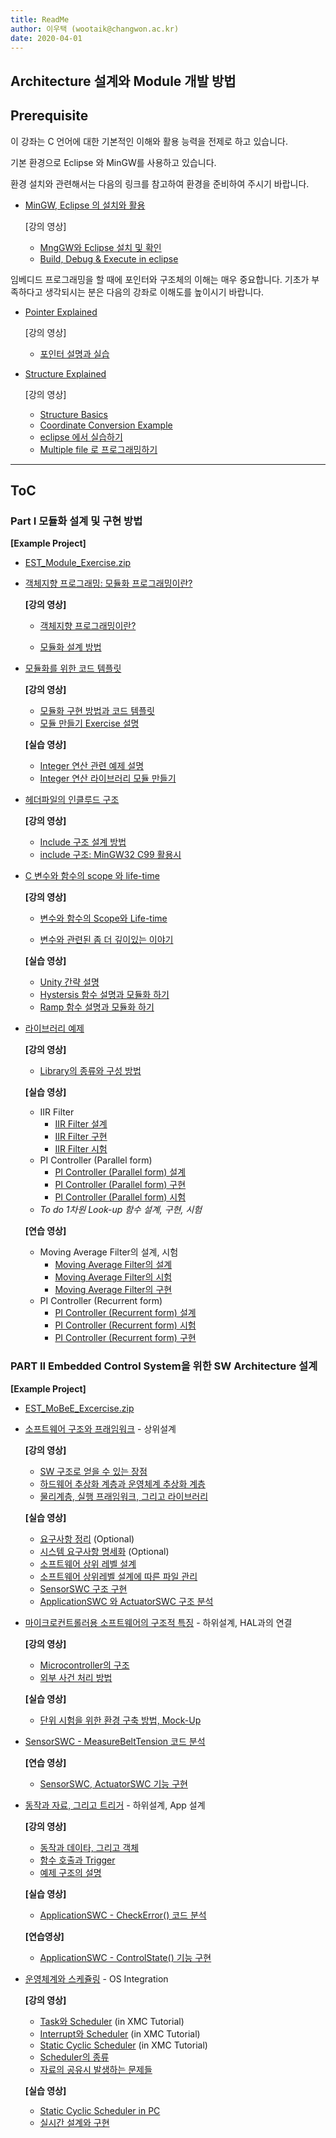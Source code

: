 ```yaml
---
title: ReadMe
author: 이우택 (wootaik@changwon.ac.kr)  
date: 2020-04-01
---
```


## Architecture 설계와 Module 개발 방법 



## Prerequisite

이 강좌는 C 언어에 대한 기본적인 이해와 활용 능력을 전제로 하고 있습니다.



기본 환경으로 Eclipse 와 MinGW를 사용하고 있습니다.

환경 설치와 관련해서는 다음의 링크를 참고하여 환경을 준비하여 주시기 바랍니다.

* [MinGW, Eclipse 의 설치와 활용](https://drive.google.com/open?id=1FkhYFFAEmGat5U7Kgm_GGp6buNXcvpAE)

    [강의 영상]

    *   [MngGW와 Eclipse 설치 및 확인](https://drive.google.com/file/d/14SHD8eoIiCZvUsSrb5ktnx6DXgHRYQKM/preview)
    * [Build, Debug & Execute in eclipse](https://drive.google.com/file/d/1_m_x13QxEMPcEFXvXC1crUasRlZ_fiPA/preview)



임베디드 프로그래밍을 할 때에 포인터와 구조체의 이해는 매우 중요합니다. 기초가 부족하다고 생각되시는 분은 다음의 강좌로 이해도를 높이시기 바랍니다.

* [Pointer Explained](https://drive.google.com/open?id=1cKt-nrCICur0RolgPjs3Vnoqht87TLCC)

    [강의 영상]

    *   [포인터 설명과 실습](https://drive.google.com/file/d/1SD4caT_NLkwG2wqNwux-GBdDW4dwzni2/preview)


* [Structure Explained](https://drive.google.com/open?id=1oL-zrpJo9GTqf-EiNhd8paEi6IkrKi-v)

    [강의 영상]

    *   [Structure Basics](https://drive.google.com/file/d/18W6ENEpPz5X-rA4iCAkLgZIH6goEMcFg/preview)
    *   [Coordinate Conversion Example](https://drive.google.com/file/d/18B8Skja7U-RaXfz3F6xayb7oO0HLz983/preview)
    *   [eclipse 에서 실습하기](https://drive.google.com/file/d/1BXBUFGQ6lefWss_g_PxaST56gI6CcHuk/preview)
    *   [Multiple file 로 프로그래밍하기](https://drive.google.com/file/d/1Rbf-45qO6XynkK2U5VySJ1r9r4-wuqzO/preview)



------



## ToC



### **Part I** 모듈화 설계 및 구현 방법

**[Example Project]**

* [EST_Module_Exercise.zip](https://drive.google.com/open?id=1lqG-vVjvRZo1ia-wUIrsnUuGds661ot6)

    

* [객체지향 프로그래밍: 모듈화 프로그래밍이란?](./ModularProgramming.md)

    **[강의 영상]**

    * [객체지향 프로그래밍이란?](https://drive.google.com/file/d/1WJAGiKlqxzWe2TsnW8NSQY8y_lNfE7ik/preview)

    * [모듈화 설계 방법](https://drive.google.com/file/d/1OR9xyQEB8eNbtNHmGtTy9i8KALeAXLLf/preview)



* [모듈화를 위한 코드 템플릿](./ModuleCodeTemplate.md)

    **[강의 영상]**

    * [모듈화 구현 방법과 코드 템플릿](https://drive.google.com/file/d/11rVY1j5vhZt9zHR8E1VLFXA4SAGprZQY/preview)
    * [모듈 만들기 Exercise 설명](https://drive.google.com/file/d/1QYOnF08XWJvdkABWVE9Sf0g4pirsXp8O/preview)

    **[실습 영상]**

    * [Integer 연산 관련 예제 설명](https://drive.google.com/file/d/1e6H5nBCv2Hr_9nlxSbGhaSilG7oD3L3M/preview)
    * [Integer 연산 라이브러리 모듈 만들기](https://drive.google.com/file/d/1Gdlr70y65__ydx5UpZb2CCx_o_fc99rI/preview)

    

* [헤더파일의 인클루드 구조](./Includes.md)

	**[강의 영상]**

    * [Include 구조 설계 방법](https://drive.google.com/open?id=1-domEgxfBXBaHZnovtcVfTGlC3kO2-Jg)
    * [include 구조: MinGW32 C99  활용시](https://drive.google.com/open?id=1gE4JBr8AJUy6y6WT4skKjXE3aX6dkyXQ)

    

* [C 변수와 함수의 scope 와 life-time](ScopeLifeTime.md)

    **[강의 영상]**

    * [변수와 함수의 Scope와 Life-time](https://drive.google.com/open?id=1Y-L_W4hO0vLT9yQR3Q05qlEDkmSkV19g)

    * [변수와 관련된 좀 더 깊이있는 이야기](https://drive.google.com/open?id=171N17Bor3TZMEzyfJSEumDBqrUyH-oXL)

    **[실습 영상]**

    * [Unity 간략 설명](https://drive.google.com/file/d/11w7y53zlyKFL466XA88T4Xuesxvpwp14/preview) 
    * [Hystersis 함수 설명과 모듈화 하기](https://drive.google.com/file/d/1nBxdQqpYLkiaClMd5ebEZ0ipYS9XPibe/preview)
    * [Ramp 함수 설명과 모듈화 하기](https://drive.google.com/file/d/1BAkADshPkg4o5BVYhVW0te5E7m1qa3Pk/preview)

    


* [라이브러리 예제](LibExample.md)

    **[강의 영상]**

    *   [Library의 종류와 구성 방법](https://drive.google.com/file/d/1gVnXNs8KRiqGDg8t6w-JIFtPp9CJYGEU/view?usp=sharing)
    
    **[실습 영상]**
    
    * IIR Filter
        * [IIR Filter 설계](https://drive.google.com/file/d/10tPIrYRqRq-_P1twnlc2eTfAt1QJoaoc/view?usp=sharing)
        * [IIR Filter 구현](https://drive.google.com/file/d/1bZh3sAO5qEPVEt7DPI0PJd3X2SgHl8yp/view?usp=sharing)
        * [IIR Filter 시험](https://drive.google.com/file/d/1e9TmYn7BW3ZTdpmnbq_MTiwre7zCyKVK/view?usp=sharing)
	* PI Controller (Parallel form)
        * [PI Controller (Parallel form) 설계](https://drive.google.com/file/d/1ze03PQcIVrx_ydV-ibdUz6FIG3P6cWnZ/view?usp=sharing)
        * [PI Controller (Parallel form) 구현](https://drive.google.com/file/d/1Ylanp82TT6PWTUoKjne5hCviVnUA-brA/view?usp=sharing)
        * [PI Controller (Parallel form) 시험](https://drive.google.com/file/d/1XA5kqUH1D6MLr3wja-AhG79FEYVIjA-v/view?usp=sharing)
    * _To do 1차원 Look-up 함수 설계, 구현, 시험_
    
    **[연습 영상]**
    
    * Moving Average Filter의 설계, 시험
        * [Moving Average Filter의 설계](https://drive.google.com/file/d/1d959Pb2HUTEmRw4gG7QCuKgQQnuo0Fb0/view?usp=sharing) 
        * [Moving Average Filter의 시험](https://drive.google.com/file/d/1JLEXuN7i-pCw7uEetKfPLKL6I6VqTYv2/view?usp=sharing) 
        * [Moving Average Filter의 구현](https://drive.google.com/file/d/1rK--JKYZ5Ot1B0GDz50P2y5W1a_R6Cg7/view?usp=sharing) 
    * PI Controller (Recurrent form)
        * [PI Controller (Recurrent form) 설계](https://drive.google.com/file/d/1lPDFCBqV5RFrpv1YJEXoTmmj9hkhU5hf/view?usp=sharing)
        * [PI Controller (Recurrent form) 시험](https://drive.google.com/file/d/1ONq3sQ-2LW4ln5kqlAeNJhRFz1S3v3fq/view?usp=sharing)
        * [PI Controller (Recurrent form) 구현](https://drive.google.com/file/d/1sfIzOOrPMEjW_bBUiGTA-Frg-h5QefgI/view?usp=sharing)
    
    
    

### PART II Embedded Control System을 위한 SW Architecture 설계

**[Example Project]**

* [EST_MoBeE_Excercise.zip](https://drive.google.com/file/d/1lqG-vVjvRZo1ia-wUIrsnUuGds661ot6/view?usp=sharing)



* [소프트웨어 구조와 프래임워크](./ArchFramework.md)  - 상위설계
  
    **[강의 영상]**
    
    * [SW 구조로 얻을 수 있는 장점](https://drive.google.com/file/d/16YGYYwft4EZqYiwkK8qQ4c6kd0SyQ_VS/view?usp=sharing)
    * [하드웨어 추상화 계층과 운영체계 추상화 계층](https://drive.google.com/file/d/1hl8litHF3RJydke84yXvOuQRacX2Gqlv/view?usp=sharing)
    * [물리계층, 실행 프래임워크, 그리고 라이브러리](https://drive.google.com/file/d/1KMc9GU6T__c0KBvnHtZf-5BgIdjTnwT8/view?usp=sharing)
    
    **[실습 영상]**
    
    * [요구사항 정리](https://drive.google.com/file/d/1W8jICtiDo7aHKQMBWXFh4SWfrkXKnaKb/view?usp=sharing) (Optional)
    * [시스템 요구사항 명세화](https://drive.google.com/file/d/1nIabKiyQcJyHFxzXwLu0v2TCQ1c568Bm/view?usp=sharing) (Optional)
    * [소프트웨어 상위 레벨 설계](https://drive.google.com/file/d/1zn5YwPK3NtXopJgbsLcntMGEYePr1zJp/view?usp=sharing)
    * [소프트웨어 상위레벨 설계에 따른 파일 관리](https://drive.google.com/file/d/1cIMAFbdryAcBhyWxMcE25PqJjqTNFruh/view?usp=sharing)
    * [SensorSWC 구조 구현](https://drive.google.com/file/d/1GbUsAzfDfclbmBjXYV9R_iBT0SZR93Zy/view?usp=sharing)
    * [ApplicationSWC 와 ActuatorSWC 구조 분석](https://drive.google.com/file/d/1h5ZXgE6YqYwHa2Ez2xnHFSWZSa9O7Cby/view?usp=sharing)



* [마이크로컨트롤러용 소프트웨어의 구조적 특징](uControllerFeatures.md) - 하위설계, HAL과의 연결
  
    **[강의 영상]**
    
    * [Microcontroller의 구조](https://drive.google.com/file/d/1D1VFABJH4zWb031hw-VDt5dw-gjW92uR/view?usp=sharing)
    * [외부 사건 처리 방법](https://drive.google.com/file/d/1x7fhCXcEFfXJKDLNpNPsPjsXrvMKH1xl/view?usp=sharing)
    
    **[실습 영상]**
    
    * [단위 시험을 위한 환경 구축 방법, Mock-Up](https://drive.google.com/file/d/10gO9lK0jw1aAgqJw7ju03JiklemCVP72/view?usp=sharing)
* [SensorSWC - MeasureBeltTension 코드 분석](https://drive.google.com/file/d/1TG-dEI4hs295DwqyH2d9HCwKuL7tGVla/view?usp=sharing)
  
  **[연습 영상]**
  
  * [SensorSWC, ActuatorSWC 기능 구현](https://drive.google.com/file/d/1Xv3SXLclULKAxrZFZQZeoZzU7Iec1QxF/view?usp=sharing)
  
  
  
* [동작과 자료, 그리고 트리거](BehaviorDataTrigger.md) - 하위설계, App 설계
  
    **[강의 영상]**
    
    * [동작과 데이타, 그리고 객체](https://drive.google.com/file/d/14gFxS0aSWmVONhztlyz6i_wZp4oXDOPm/view?usp=sharing)
    * [함수 호출과 Trigger](https://drive.google.com/file/d/136bfiHLitqsFWcfTevOgf5w3nH1wceDj/view?usp=sharing)
    * [예제 구조의 설명](https://drive.google.com/file/d/1UB_1T2RAbZmQppbTW-moeRvr3H53u-_Y/view?usp=sharing)
    
    **[실습 영상]**
    
    * [ApplicationSWC - CheckError() 코드 분석](https://drive.google.com/file/d/1SMjbWbwfOgLRU_9zAPUJWQNW1crwuw8l/view?usp=sharing)
    
    **[연습영상]**
    
    * [ApplicationSWC - ControlState() 기능 구현](https://drive.google.com/file/d/1RjPTgTF0p1qORD9A3TpgLJGT3wFTv9tU/view?usp=sharing)
    
    


* [운영체계와 스케쥴링](StaticSche.md) - OS Integration
  
    **[강의 영상]**
    
    * [Task와 Scheduler](https://drive.google.com/file/d/1Um0yAoTekPtPTO52jJGZB3hv0qRuKHF4/view?usp=sharing) (in XMC Tutorial)
    * [Interrupt와 Scheduler](https://drive.google.com/file/d/1kV4IVsf8exh7cg4LM5M9tuRNK6El1AcS/view?usp=sharing) (in XMC Tutorial)
    * [Static Cyclic Scheduler](https://drive.google.com/file/d/1_O12IdvWccj77IUbqQTeJ8hzNS_9RYZb/view?usp=sharing) (in XMC Tutorial)
    * [Scheduler의 종류](https://drive.google.com/file/d/1S1Xegr5t-4RDMNKtxcPJABejRFy2HMha/view?usp=sharing)
    * [자료의 공유시 발생하는 문제들](https://drive.google.com/file/d/1cUXXhU1qqHe1qoDGYlkt85rhDuEYktRr/view?usp=sharing)
    
    **[실습 영상]**
    
    * [Static Cyclic Scheduler in PC](https://drive.google.com/file/d/1VpzXCs1oLRT8HLWzDq0wp6b2N8x8cOAa/view?usp=sharing)
    * [실시간 설계와 구현](https://drive.google.com/file/d/1e3UP8xnKlQLtfmoxvE8S_VcDxsnzWFaI/view?usp=sharing)



